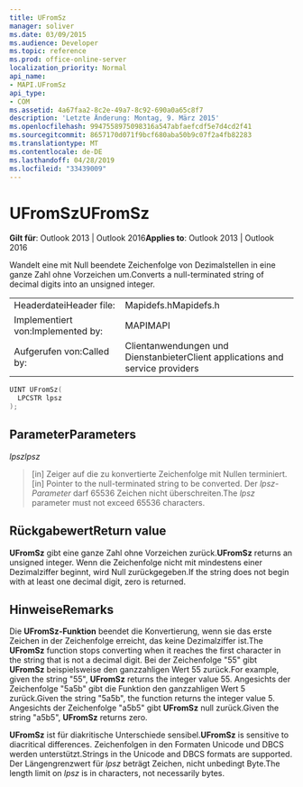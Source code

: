```yaml
---
title: UFromSz
manager: soliver
ms.date: 03/09/2015
ms.audience: Developer
ms.topic: reference
ms.prod: office-online-server
localization_priority: Normal
api_name:
- MAPI.UFromSz
api_type:
- COM
ms.assetid: 4a67faa2-8c2e-49a7-8c92-690a0a65c8f7
description: 'Letzte Änderung: Montag, 9. März 2015'
ms.openlocfilehash: 9947558975098316a547abfaefcdf5e7d4cd2f41
ms.sourcegitcommit: 8657170d071f9bcf680aba50b9c07f2a4fb82283
ms.translationtype: MT
ms.contentlocale: de-DE
ms.lasthandoff: 04/28/2019
ms.locfileid: "33439009"
---
```

# <a name="ufromsz"></a><span data-ttu-id="51878-103">UFromSz</span><span class="sxs-lookup"><span data-stu-id="51878-103">UFromSz</span></span>

  
  
<span data-ttu-id="51878-104">**Gilt für**: Outlook 2013 | Outlook 2016</span><span class="sxs-lookup"><span data-stu-id="51878-104">**Applies to**: Outlook 2013 | Outlook 2016</span></span> 
  
<span data-ttu-id="51878-105">Wandelt eine mit Null beendete Zeichenfolge von Dezimalstellen in eine ganze Zahl ohne Vorzeichen um.</span><span class="sxs-lookup"><span data-stu-id="51878-105">Converts a null-terminated string of decimal digits into an unsigned integer.</span></span> 
  
|||
|:-----|:-----|
|<span data-ttu-id="51878-106">Headerdatei</span><span class="sxs-lookup"><span data-stu-id="51878-106">Header file:</span></span>  <br/> |<span data-ttu-id="51878-107">Mapidefs.h</span><span class="sxs-lookup"><span data-stu-id="51878-107">Mapidefs.h</span></span>  <br/> |
|<span data-ttu-id="51878-108">Implementiert von:</span><span class="sxs-lookup"><span data-stu-id="51878-108">Implemented by:</span></span>  <br/> |<span data-ttu-id="51878-109">MAPI</span><span class="sxs-lookup"><span data-stu-id="51878-109">MAPI</span></span>  <br/> |
|<span data-ttu-id="51878-110">Aufgerufen von:</span><span class="sxs-lookup"><span data-stu-id="51878-110">Called by:</span></span>  <br/> |<span data-ttu-id="51878-111">Clientanwendungen und Dienstanbieter</span><span class="sxs-lookup"><span data-stu-id="51878-111">Client applications and service providers</span></span>  <br/> |
   
```cpp
UINT UFromSz(
  LPCSTR lpsz
);
```

## <a name="parameters"></a><span data-ttu-id="51878-112">Parameter</span><span class="sxs-lookup"><span data-stu-id="51878-112">Parameters</span></span>

 <span data-ttu-id="51878-113">_lpsz_</span><span class="sxs-lookup"><span data-stu-id="51878-113">_lpsz_</span></span>
  
> <span data-ttu-id="51878-114">[in] Zeiger auf die zu konvertierte Zeichenfolge mit Nullen terminiert.</span><span class="sxs-lookup"><span data-stu-id="51878-114">[in] Pointer to the null-terminated string to be converted.</span></span> <span data-ttu-id="51878-115">Der  _lpsz-Parameter_ darf 65536 Zeichen nicht überschreiten.</span><span class="sxs-lookup"><span data-stu-id="51878-115">The  _lpsz_ parameter must not exceed 65536 characters.</span></span> 
    
## <a name="return-value"></a><span data-ttu-id="51878-116">Rückgabewert</span><span class="sxs-lookup"><span data-stu-id="51878-116">Return value</span></span>

 <span data-ttu-id="51878-117">**UFromSz** gibt eine ganze Zahl ohne Vorzeichen zurück.</span><span class="sxs-lookup"><span data-stu-id="51878-117">**UFromSz** returns an unsigned integer.</span></span> <span data-ttu-id="51878-118">Wenn die Zeichenfolge nicht mit mindestens einer Dezimalziffer beginnt, wird Null zurückgegeben.</span><span class="sxs-lookup"><span data-stu-id="51878-118">If the string does not begin with at least one decimal digit, zero is returned.</span></span> 
  
## <a name="remarks"></a><span data-ttu-id="51878-119">Hinweise</span><span class="sxs-lookup"><span data-stu-id="51878-119">Remarks</span></span>

<span data-ttu-id="51878-120">Die **UFromSz-Funktion** beendet die Konvertierung, wenn sie das erste Zeichen in der Zeichenfolge erreicht, das keine Dezimalziffer ist.</span><span class="sxs-lookup"><span data-stu-id="51878-120">The **UFromSz** function stops converting when it reaches the first character in the string that is not a decimal digit.</span></span> <span data-ttu-id="51878-121">Bei der Zeichenfolge "55" gibt **UFromSz** beispielsweise den ganzzahligen Wert 55 zurück.</span><span class="sxs-lookup"><span data-stu-id="51878-121">For example, given the string "55", **UFromSz** returns the integer value 55.</span></span> <span data-ttu-id="51878-122">Angesichts der Zeichenfolge "5a5b" gibt die Funktion den ganzzahligen Wert 5 zurück.</span><span class="sxs-lookup"><span data-stu-id="51878-122">Given the string "5a5b", the function returns the integer value 5.</span></span> <span data-ttu-id="51878-123">Angesichts der Zeichenfolge "a5b5" gibt **UFromSz** null zurück.</span><span class="sxs-lookup"><span data-stu-id="51878-123">Given the string "a5b5", **UFromSz** returns zero.</span></span> 
  
 <span data-ttu-id="51878-124">**UFromSz** ist für diakritische Unterschiede sensibel.</span><span class="sxs-lookup"><span data-stu-id="51878-124">**UFromSz** is sensitive to diacritical differences.</span></span> <span data-ttu-id="51878-125">Zeichenfolgen in den Formaten Unicode und DBCS werden unterstützt.</span><span class="sxs-lookup"><span data-stu-id="51878-125">Strings in the Unicode and DBCS formats are supported.</span></span> <span data-ttu-id="51878-126">Der Längengrenzwert für  _lpsz_ beträgt Zeichen, nicht unbedingt Byte.</span><span class="sxs-lookup"><span data-stu-id="51878-126">The length limit on  _lpsz_ is in characters, not necessarily bytes.</span></span> 
  

